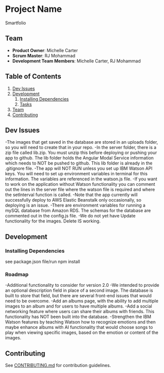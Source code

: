 # Project Name

Smartfolio

## Team

  - __Product Owner__: Michelle Carter
  - __Scrum Master__: RJ Mohammad
  - __Development Team Members__: Michelle Carter, RJ Mohammad

## Table of Contents

1. [Dev Issues](#dev-issues)
1. [Development](#development)
    1. [Installing Dependencies](#installing-dependencies)
    1. [Tasks](#tasks)
1. [Team](#team)
1. [Contributing](#contributing)

## Dev Issues
-The images that get saved in the database are stored in an uploads folder, so you will need to create that in your repo.
-In the server folder, there is a zip file called lib.zip. You must unzip this before deploying or pushing your app to github. The lib folder holds the Angular Modal Service information which needs to NOT be pushed to github. This lib folder is already in the .gitignore file.
-The app will NOT RUN unless you set up IBM Watson API keys. You will need to set up environment variables in terminal for this information. The variables are referenced in the watson.js file.
  -If you want to work on the application without Watson functionality you can comment out the lines in the server file where the watson file is required and where the setInterval function is called.
-Note that the app currently will successfully deploy to AWS Elastic Beanstalk only occasionally, so deploying is an issue.
-There are environment variables for running a mySQL database from Amazon RDS. The schemas for the database are commented out in the config.js file.
-We do not yet have Update functionality for the images. Delete IS working.

## Development


### Installing Dependencies

see package.json file/run npm install

### Roadmap

-Additional functionality to consider for version 2.0
  -We intended to provide an optional description field in place of a second image. The database is built to store that field, but there are several front-end issues that would need to be overcome.
  -Add an albums page, with the ability to add multiple images to an album and for users to have multiple albums.
  -Add a social networking feature where users can share their albums with friends. This functionality has NOT been built into the database.
  -Strengthen the IBM Watson features by teaching Watson how to recognize emotions and then maybe enhance albums with AI functionality that would choose songs to play when viewing specific images, based on the emotion or content of the images.


## Contributing

See [CONTRIBUTING.md](CONTRIBUTING.md) for contribution guidelines.
